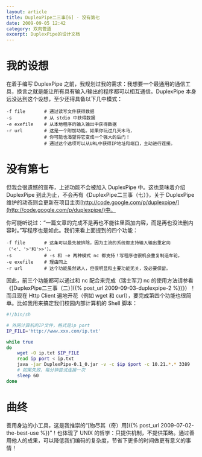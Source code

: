 ```yaml
---
layout: article
title: DuplexPipe二三事[6] - 没有第七
date: 2009-09-05 12:42
category: 双向管道
excerpt: DuplexPipe的设计文档
---
```


# 我的设想

在着手编写 DuplexPipe 之前，我规划过我的需求：我想要一个最通用的通信工具，换言之就是能让所有具有输入/输出的程序都可以相互通信。DuplexPipe 本身远没达到这个设想，至少还得具备以下几中模式：

    -f file       # 通过读写文件获得数据
    -s            # 从 stdio 中获得数据
    -e exefile    # 从本地程序的输入输出中获得数据
    -r url        # 这是一个附加功能。如果你玩过几天木马，
                  # 你可能也渴望将它变成一个强大的后门！
                  # 通过这个选项可以从URL中获得IP地址和端口，主动进行连接。

# 没有第七

但我会很遗憾的宣布，上述功能不会被加入 DuplexPipe 中。这也意味着介绍 DuplexPipe 到此为止，不会再有《DuplexPipe二三事（七）》，关于 DuplexPipe 维护的动态则会更新在项目主页[http://code.google.com/p/duplexpipe/](http://code.google.com/p/duplexpipe/)中。

你可能听说过：“一篇文章的完成不是再也不能往里面加内容，而是再也没法删内容时。”写程序也是如此。我们来看上面提到的四个功能：

    -f file       # 这条可以最先被排除，因为主流的系统都支持输入输出重定向（'<'、'>'和'>>'）。
    -s            # -s 和 -e 两种模式 nc 都支持！写程序也很机会重复制造车轮。
    -e exefile    # 理由同上
    -r url        # 这个功能虽然诱人，但很明显和主要功能无关，没必要保留。

因此，前三个功能都可以通过和 nc 配合来完成（瑞士军刀 nc 的使用方法请参看《[DuplexPipe二三事（二）]({% post_url 2009-09-03-duplexpipe-2 %})》）！而且现在 Http Client 遍地开花（例如 wget 和 curl），要完成第四个功能也很简单。比如我用来搞定我们校园内部计算机的 Shell 脚本：

```bash
#!/bin/sh

# 外网计算机的IP文件，格式是ip port
IP_FILE='http://www.xxx.com/ip.txt'

while true
do
    wget -O ip.txt $IP_FILE
    read ip port < ip.txt
    java -jar DuplexPipe-0.1_0.jar -v -c $ip $port -c 10.21.*.* 3389
    # 如果失败，每分钟尝试连接一次
    sleep 60
done
```

# 曲终

善用身边的小工具，这是我推崇的“[物尽其（奇）用]({% post_url 2009-07-02-the-best-use %})”！也体现了 UNIX 的哲学：只提供机制，不提供策略。通过善用他人的成果，可以降低我们编码的复杂度，节省下更多的时间做更有意义的事情！
